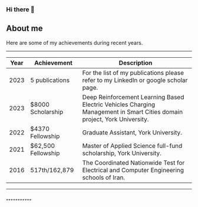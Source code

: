 ### Hi there 👋

<!--
**SiavashBarqiJaniar/SiavashBarqiJaniar** is a ✨ _special_ ✨ repository because its `README.md` (this file) appears on your GitHub profile.

Here are some ideas to get you started:

- 🔭 I’m currently working on ...
- 🌱 I’m currently learning ...
- 👯 I’m looking to collaborate on ...
- 🤔 I’m looking for help with ...
- 💬 Ask me about ...
- 📫 How to reach me: ...
- 😄 Pronouns: ...
- ⚡ Fun fact: ...
-->

## About me

Here are some of my achievements during recent years.

 --------------------------------------------------------------------------------------------------------------------------------------------------------
| Year |   Achievement      |                                                        Description                                                         |
|------|--------------------|----------------------------------------------------------------------------------------------------------------------------|
| 2023 | 5 publications     |  For the list of my publications please refer to my LinkedIn or google scholar page.                                       |
| 2023 | $8000 Scholarship  |  Deep Reinforcement Learning Based Electric Vehicles Charging Management in Smart Cities domain project, York University.  |
| 2022 | $4370 Fellowship   |  Graduate Assistant, York University.                                                                                      |
| 2021 | $62,500 Fellowship |  Master of Applied Science full-fund scholarship, York University.                                                         |
| 2016 | 517th/162,879      |  The Coordinated Nationwide Test for Electrical and Computer Engineering schools of Iran.                                  |
 --------------------------------------------------------------------------------------------------------------------------------------------------------

&#767;&#767;&#767;&#767;&#767;&#767;&#767;&#767;&#767;&#767;&#767;

